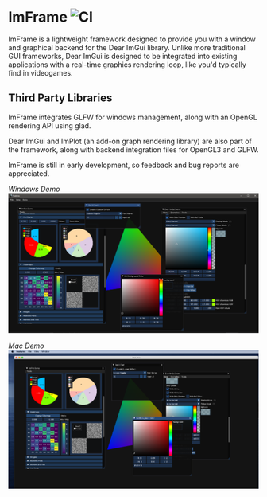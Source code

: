 # ImFrame ![CI](https://github.com/JamesBoer/ImFrame/workflows/CI/badge.svg)
ImFrame is a lightweight framework designed to provide you with a window and graphical backend for the Dear ImGui library.  Unlike more traditional GUI frameworks, Dear ImGui is designed to be integrated into existing applications with a real-time graphics rendering loop, like you'd typically find in videogames.  

## Third Party Libraries
ImFrame integrates GLFW for windows management, along with an OpenGL rendering API using glad.

Dear ImGui and ImPlot (an add-on graph rendering library) are also part of the framework, along with backend integration files for OpenGL3 and GLFW.

ImFrame is still in early development, so feedback and bug reports are appreciated.

*Windows Demo*
![Table Image](Data/Screenshots/Demo-Win.PNG)

*Mac Demo*
![Table Image](Data/Screenshots/Demo-Mac.png)